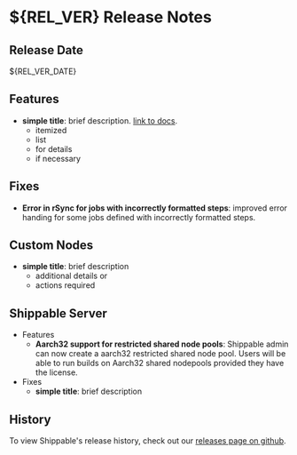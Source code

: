 # ${REL_VER} Release Notes

## Release Date
${REL_VER_DATE}

## Features
  - **simple title**: brief description. [link to docs](#).
      - itemized
      - list
      - for details
      - if necessary

## Fixes
  - **Error in rSync for jobs with incorrectly formatted steps**: improved error handing for some jobs defined with incorrectly formatted steps.

## Custom Nodes
  - **simple title**: brief description
      - additional details or
      - actions required

## Shippable Server

  - Features
      - **Aarch32 support for restricted shared node pools**: Shippable admin can now create a aarch32 restricted shared node pool. Users will be able to run builds on Aarch32 shared nodepools provided they have the license.
  - Fixes
      - **simple title**: brief description

## History

To view Shippable's release history, check out our [releases page on github](https://github.com/Shippable/admiral/releases).
